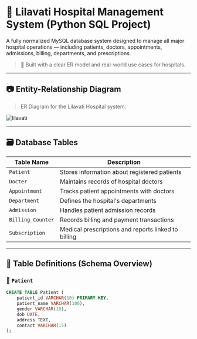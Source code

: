 # 🏥 Lilavati Hospital Management System (Python SQL Project)

A fully normalized MySQL database system designed to manage all major hospital operations — including patients, doctors, appointments, admissions, billing, departments, and prescriptions.

> 📌 Built with a clear ER model and real-world use cases for hospitals.

---

## 📷 Entity-Relationship Diagram

> ER Diagram for the Lilavati Hospital system:

![lilavati](https://github.com/user-attachments/assets/2539c333-60f1-4c0b-8338-b8a03bbbab08)


---

## 🗃️ Database Tables

| Table Name        | Description                                      |
|-------------------|--------------------------------------------------|
| `Patient`         | Stores information about registered patients     |
| `Docter`          | Maintains records of hospital doctors            |
| `Appointment`     | Tracks patient appointments with doctors         |
| `Department`      | Defines the hospital's departments               |
| `Admission`       | Handles patient admission records                |
| `Billing_Counter` | Records billing and payment transactions         |
| `Subscription`    | Medical prescriptions and reports linked to billing |

---

## 📐 Table Definitions (Schema Overview)

### 📌 `Patient`
```sql
CREATE TABLE Patient (
    patient_id VARCHAR(10) PRIMARY KEY,
    patient_name VARCHAR(100),
    gender VARCHAR(10),
    dob DATE,
    address TEXT,
    contact VARCHAR(15)
);
